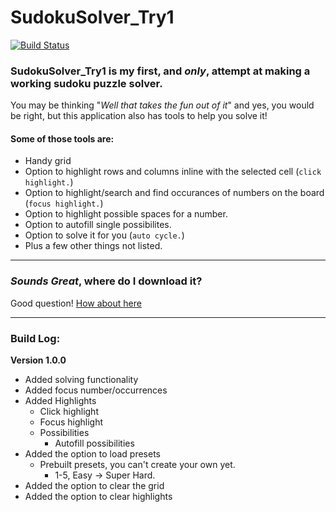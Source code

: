 # SudokuSolver_Try1
[![Build Status](https://travis-ci.org/thejonathanr/SudokuSolver.svg?branch=master)](https://travis-ci.org/thejonathanr/SudokuSolver)

### SudokuSolver_Try1 is my first, and *only*, attempt at making a working sudoku puzzle solver.

You may be thinking "*Well that takes the fun out of it*" and yes, you would be right, but this application also has tools to help you solve it!

#### Some of those tools are:
- Handy grid
- Option to highlight rows and columns inline with the selected cell (`click highlight.`)
- Option to highlight/search and find occurances of numbers on the board (`focus highlight.`)
- Option to highlight possible spaces for a number.
- Option to autofill single possibilites.
- Option to solve it for you (`auto cycle.`)
- Plus a few other things not listed.


---
### *Sounds Great*, where do I **download** it?
Good question! [How about here](https://github.com/thejonathanr/SudokuSolver/releases/latest)


---
### Build Log:
**Version 1.0.0**
- Added solving functionality
- Added focus number/occurrences
- Added Highlights
  - Click highlight
  - Focus highlight
  - Possibilities
    - Autofill possibilities
- Added the option to load presets
  - Prebuilt presets, you can't create your own yet.
    - 1-5, Easy -> Super Hard.
- Added the option to clear the grid
- Added the option to clear highlights

